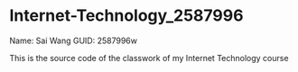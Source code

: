 # Internet-Technology_2587996

Name: Sai Wang GUID: 2587996w 

This is the source code of the classwork of my Internet Technology course
